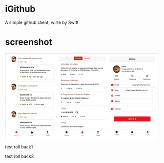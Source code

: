 # iGithub
A simple github client, wirte by Swift

# screenshot
![screenshot](https://github.com/FMYang/iGithub/blob/master/iGithub/Screenshot/screenshot-3.png)



test roll back1

test roll back2

